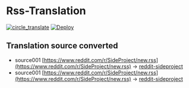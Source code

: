 #  Rss-Translation

[![circle_translate](https://github.com/zinc1234596/Rss-Translation/actions/workflows/circle_translate.yml/badge.svg)](https://github.com/zinc1234596/Rss-Translation/actions/workflows/circle_translate.yml) [![Deploy](https://github.com/zinc1234596/Rss-Translation/actions/workflows/jekyll-gh-pages.yml/badge.svg)](https://github.com/zinc1234596/Rss-Translation/actions/workflows/jekyll-gh-pages.yml)

## Translation source converted
 - source001 [https://www.reddit.com/r/SideProject/new.rss](https://www.reddit.com/r/SideProject/new.rss) -> [reddit-sideproject](rss/reddit-sideproject.xml)
 - source001 [https://www.reddit.com/r/SideProject/new.rss](https://www.reddit.com/r/SideProject/new.rss) -> [reddit-sideproject](rss/reddit-sideproject.xml)
